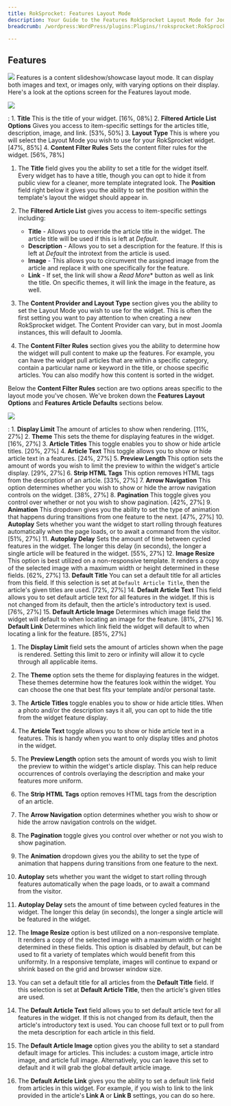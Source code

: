 ```yaml
---
title: RokSprocket: Features Layout Mode
description: Your Guide to the Features RokSprocket Layout Mode for Joomla
breadcrumb: /wordpress:WordPress/plugins:Plugins/!roksprocket:RokSprocket

---
```


Features
-----
![][features]
Features is a content slideshow/showcase layout mode. It can display both images and text, or images only, with varying options on their display. Here's a look at the options screen for the Features layout mode.

![][features1]

:   1. **Title** This is the title of your widget. [16%, 08%]
    2. **Filtered Article List Options** Gives you access to item-specific settings for the articles title, description, image, and link. [53%, 50%]
    3. **Layout Type** This is where you will select the Layout Mode you wish to use for your RokSprocket widget. [47%, 85%]
    4. **Content Filter Rules** Sets the content filter rules for the widget. [56%, 78%]

1. The **Title** field gives you the ability to set a title for the widget itself. Every widget has to have a title, though you can opt to hide it from public view for a cleaner, more template integrated look. The **Position** field right below it gives you the ability to set the position within the template's layout the widget should appear in.

2. The **Filtered Article List** gives you access to item-specific settings including:

    * **Title** - Allows you to override the article title in the widget. The article title will be used if this is left at *Default*.
    * **Description** - Allows you to set a description for the feature. If this is left at *Default* the introtext from the article is used. 
    * **Image** - This allows you to circumvent the assigned image from the article and replace it with one specifically for the feature. 
    * **Link** - If set, the link will show a *Read More** button as well as link the title. On specific themes, it will link the image in the feature, as well.

3. The **Content Provider and Layout Type** section gives you the ability to set the Layout Mode you wish to use for the widget. This is often the first setting you want to pay attention to when creating a new RokSprocket widget. The Content Provider can vary, but in most Joomla instances, this will default to Joomla.

4. The **Content Filter Rules** section gives you the ability to determine how the widget will pull content to make up the features. For example, you can have the widget pull articles that are within a specific category, contain a particular name or keyword in the title, or choose specific articles. You can also modify how this content is sorted in the widget.

Below the **Content Filter Rules** section are two options areas specific to the layout mode you've chosen. We've broken down the **Features Layout Options** and **Features Article Defaults** sections below.

![][features_2]

:   1. **Display Limit** The amount of articles to show when rendering. [11%, 27%]
    2. **Theme** This sets the theme for displaying features in the widget. [16%, 27%]
    3. **Article Titles** This toggle enables you to show or hide article titles. [20%, 27%]
    4. **Article Text** This toggle allows you to show or hide article text in a features. [24%, 27%]
    5. **Preview Length** This option sets the amount of words you wish to limit the preview to within the widget's article display. [29%, 27%]
    6. **Strip HTML Tags** This option removes HTML tags from the description of an article. [33%, 27%]
    7. **Arrow Navigation** This option determines whether you wish to show or hide the arrow navigation controls on the widget. [38%, 27%]
    8. **Pagination** This toggle gives you control over whether or not you wish to show pagination. [42%, 27%]
    9. **Animation**  This dropdown gives you the ability to set the type of animation that happens during transitions from one feature to the next. [47%, 27%]
    10. **Autoplay** Sets whether you want the widget to start rolling through features automatically when the page loads, or to await a command from the visitor. [51%, 27%]
    11. **Autoplay Delay** Sets the amount of time between cycled features in the widget. The longer this delay (in seconds), the longer a single article will be featured in the widget. [55%, 27%]
    12. **Image Resize** This option is best utilized on a non-responsive template. It renders a copy of the selected image with a maximum width or height determined in these fields. [62%, 27%]
    13. **Default Title** You can set a default title for all articles from this field. If this selection is set at `Default Article Title`, then the article's given titles are used. [72%, 27%]
    14. **Default Article Text** This field allows you to set default article text for all features in the widget. If this is not changed from its default, then the article's introductory text is used. [76%, 27%]
    15. **Default Article Image** Determines which image field the widget will default to when locating an image for the feature. [81%, 27%]
    16. **Default Link** Determines which link field the widget will default to when locating a link for the feature. [85%, 27%]

1. The **Display Limit** field sets the amount of articles shown when the page is rendered.  Setting this limit to zero or infinity will allow it to cycle through all applicable items.

2. The **Theme** option sets the theme for displaying features in the widget. These themes determine how the features look within the widget. You can choose the one that best fits your template and/or personal taste.

3. The **Article Titles** toggle enables you to show or hide article titles. When a photo and/or the description says it all, you can opt to hide the title from the widget feature display.

4.  The **Article Text** toggle allows you to show or hide article text in a features. This is handy when you want to only display titles and photos in the widget. 

5.  The **Preview Length** option sets the amount of words you wish to limit the preview to within the widget's article display. This can help reduce occurrences of controls overlaying the description and make your features more uniform.

6. The **Strip HTML Tags** option removes HTML tags from the description of an article.

7.  The **Arrow Navigation** option determines whether you wish to show or hide the arrow navigation controls on the widget.

8. The **Pagination** toggle gives you control over whether or not you wish to show pagination.

9.  The **Animation** dropdown gives you the ability to set the type of animation that happens during transitions from one feature to the next.

10.  **Autoplay** sets whether you want the widget to start rolling through features automatically when the page loads, or to await a command from the visitor.

11.  **Autoplay Delay** sets the amount of time between cycled features in the widget. The longer this delay (in seconds), the longer a single article will be featured in the widget.

12.  The **Image Resize** option is best utilized on a non-responsive template. It renders a copy of the selected image with a maximum width or height determined in these fields. This option is disabled by default, but can be used to fit a variety of templates which would benefit from this uniformity. In a responsive template, images will continue to expand or shrink based on the grid and browser window size.

13.  You can set a default title for all articles from the **Default Title** field. If this selection is set at **Default Article Title**, then the article's given titles are used. 

14. The **Default Article Text** field allows you to set default article text for all features in the widget. If this is not changed from its default, then the article's introductory text is used. You can choose full text or to pull from the meta description for each article in this field.

15. The **Default Article Image** option gives you the ability to set a standard default image for articles. This includes: a custom image, article intro image, and article full image. Alternatively, you can leave this set to default and it will grab the global default article image.

16. The **Default Article Link** gives you the ability to set a default link field from articles in this widget. For example, if you wish to link to the link provided in the article's **Link A** or **Link B** settings, you can do so here.

[features]: assets/features.png
[features_link]: features_mode.md
[features_1]: assets/features_1.png
[features_2]: assets/features_2.png
[features1]: assets/wp_roksprocket_features_1.png